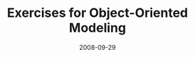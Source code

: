 ---
abstract: ''
authors:
- Marion Scholz
- Martina Seidl
- Manuel Wimmer
- Christian Huemer
- Gertrude Kappel
date: '2008-09-29'
featured: false
links:
- name: Publik
  url: https://publik.tuwien.ac.at/showentry.php?ID=166819&lang=2
publication: 'Talk: Educators Symposium @ MODELS 2008, Toulouse, Frankreich (invited);
  09-29-2008'
publication_types:
- '3'
publishDate: '2008-09-29'
title: Exercises for Object-Oriented Modeling
url_pdf: http://www.iem.pw.edu.pl/edusymp08/M.Brensteidl_artifact.pdf
---